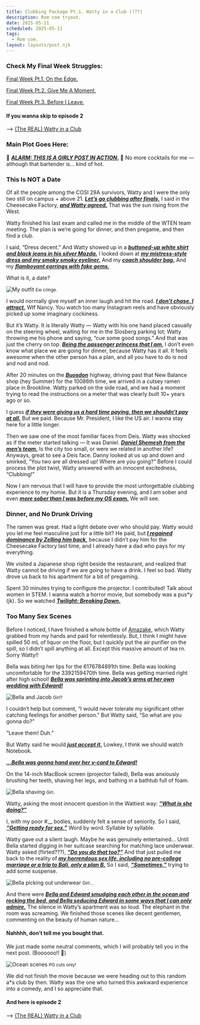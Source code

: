 ```yaml
---
title: Clubbing Package Pt.1. Watty in a Club (???)
description: Rom com tryout.
date: 2025-05-11
scheduled: 2025-05-11
tags:
  - Rom com.
layout: layouts/post.njk
---
```


<h3>Check My Final Week Struggles:</h3>
<a href="{{ '/posts/spring2025finalweekpt1/' | url }}">Final Week Pt.1. On the Edge.</a>

<a href="{{ '/posts/spring2025finalweekpt2/' | url }}">Final Week Pt.2. Give Me A Moment.</a>

<a href="{{ '/posts/spring2025finalweekpt3/' | url }}">Final Week Pt.3. Before I Leave.</a>

<h4>If you wanna skip to episode 2</h4> —> <a href="{{ '/posts/clubbingpackagept2/' | url }}">(The REAL) Watty in a Club</a>

<h3>Main Plot Goes Here:</h3>

🚨 ***<u>ALARM: THIS IS A GIRLY POST IN ACTION.***</u> 🚨
No more cocktails for me — although that bartender is… kind of hot.

<h3>This Is NOT a Date</h3>

Of all the people among the COSI 29A survivors, Watty and I were the only two still on campus + above 21. ***<u>Let’s go clubbing after finals,***</u> I said in the Cheesecake Factory, ***<u>and Watty agreed.***</u> That was the sun rising from the West.

Watty finished his last exam and called me in the middle of the WTEN team meeting. The plan is we’re going for dinner, and then pregame, and then find a club.

I said, “Dress decent.” And Watty showed up in a  ***<u>buttoned-up white shirt and black jeans in his silver Mazda.***</u> I looked down at  ***<u>my mistress-style dress and my smoky smoky eyeliner.***</u> And my ***<u>coach shoulder bag.***</u> And my ***<u>flamboyant earrings with fake gems.***</u> 

What is it, a date?

![My outfit](/img/blog2.0/me-outfit.jpg)
<small>Ew cringe.</small>

I would normally give myself an inner laugh and hit the road. ***<u>I don’t chase. I attract.***</u> Wtf Nancy. You watch too many Instagram reels and have obviously picked up some imaginary cockiness. 

But it’s Watty. It is literally Watty — Watty with his one hand placed casually on the steering wheel, waiting for me in the Slosberg parking lot; Watty throwing me his phone and saying, “cue some good songs.” And that was just the cherry on top. ***<u>Being the passenger princess that I am,***</u> I don’t even know what place we are going for dinner, because Watty has it all. It feels awesome when the other person has a plan, and all you have to do is nod and nod and nod. 

After 20 minutes on the ***<u>Buosdon***</u> highway, driving past that New Balance shop (hey Summer) for the 10086th time, we arrived in a cutsey ramen place in Brookline. Watty parked on the side road, and we had a moment trying to read the instructions on a meter that was clearly built 10+ years ago or so. 

I guess ***<u>if they were giving us a hard time paying, then we shouldn’t pay at all.***</u> But we paid. Because Mr. President, I like the US air. I wanna stay here for a little longer.

Then we saw one of the most familiar faces from Deis. Watty was shocked as if the meter started talking — It was Daniel. ***<u>Daniel Shemesh from the men’s team.***</u> Is the city too small, or were we related in another life? Anyways, great to see a Deis face. Danny looked at us up and down and smirked, “You two are all dressed up! Where are you going?” Before I could process the plot twist, Watty answered with an innocent excitedness, “Clubbing!”

Now I am nervous that I will have to provide the most unforgettable clubbing experience to my homie. But it is a Thursday evening, and I am sober and even ***<u>more sober than I was before my OS exam.***</u> We will see.

<h3>Dinner, and No Drunk Driving</h3>

The ramen was great. Had a light debate over who should pay. Watty would you let me feel masculine just for a little bit? He paid, but ***<u>I regained dominance by Zelling him back,***</u> because I didn’t pay him for the Cheesecake Factory last time, and I already have a dad who pays for my everything.

We visited a Japanese shop right beside the restaurant, and realized that Watty cannot be driving if we are going to have a drink. I feel so bad. Watty drove us back to his apartment for a bit of pregaming.

Spent 30 minutes trying to configure the projector. I contributed! Talk about women in STEM. I wanna watch a horror movie, but somebody was a pus*y (jk). So we watched ***<u>Twilight: Breaking Dawn.***</u>

<h3>Too Many Sex Scenes</h3>

Before I noticed, I have finished a whole bottle of <a href="https://en.wikipedia.org/wiki/Amazake#:~:text=Amazake%20(甘酒%2C%20%5Bamazake%5D,mentioned%20in%20the%20Nihon%20Shoki.">Amazake</a>, which Watty grabbed from my hands and paid for relentlessly. But, I think I might have spilled 50 mL of liquor on the floor, but I quickly put the air purifier on the spill, so I didn’t spill anything at all. Except this massive amount of tea rn. Sorry Watty!!

Bella was biting her lips for the 6176784891th time. Bella was looking uncomfortable for the 3392159470th time. Bella was getting married right after high school! ***<u>Bella was sprinting into Jacob’s arms at her own wedding with Edward!***</u>

![Bella and Jacob](/img/blog2.0/bella-and-jacob.png)
<small>Girl?</small>

I couldn’t help but comment, “I would never tolerate my significant other catching feelings for another person.” But Watty said, “So what are you gonna do?” 

“Leave them! Duh.” 

But Watty said he would ***<u>just accept it.***</u> Lowkey, I think we should watch Notebook.

 ***<u>…Bella was gonna hand over her v-card to Edward!***</u>

On the 14-inch MacBook screen (projector failed), Bella was anxiously brushing her teeth, shaving her legs, and bathing in a bathtub full of foam. 

![Bella shaving](/img/blog2.0/bella-shave.png)
<small>Girl.</small>

Watty, asking the most innocent question in the Wattiest way: ***<u>“What is she doing?”***</u>

I, with my poor #__ bodies, suddenly felt a sense of seniority. So I said, ***<u>“Getting ready for sex.”***</u> Word by word. Syllable by syllable. 

Watty gave out a silent laugh. Maybe he was genuinely entertained… Until Bella started digging in her suitcase searching for matching lace underwear. Watty asked (flirted???),  ***<u>“Do you do that too?”***</u> And that just pulled me back to the reality of ***<u>my horrendous sex life, including no pre-college marriage or a trip to Bali, only a plan B.***</u> So I said, ***<u>“Sometimes,”***</u> trying to add some suspense.

![Bella picking out underwear](/img/blog2.0/bella-lace.png)
<small>Girl...</small>

And there were ***<u>Bella and Edward smudging each other in the ocean and rocking the bed, and Bella seducing Edward in some ways that I can only admire.***</u> The silence in Watty’s apartment was so loud. The elephant in the room was screaming. We finished those scenes like decent gentlemen, commenting on the beauty of human nature… <h4>Nahhhh, don’t tell me you bought that.</h4> We just made some neutral comments, which I will probably tell you in the next post. (Boooooo!! 👻)

![Ocean scenes](/img/blog2.0/bella-ocean.png)
<small>PG cuts only!</small>

We did not finish the movie because we were heading out to this random a*s club by then. Watty was the one who turned this awkward experience into a comedy, and I so appreciate that. 

<h4>And here is episode 2</h4> —> <a href="{{ '/posts/clubbingpackagept2/' | url }}">(The REAL) Watty in a Club</a>